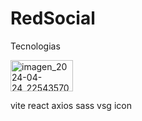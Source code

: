 # RedSocial













Tecnologias 

<img src="https://github.com/EmmanuelUs4/RedSocial/assets/120135105/ebd04604-3832-4742-b08c-d5ffaaeea1d9" alt="imagen_2024-04-24_225435700-removebg-preview" width="100" height="50">


vite react axios sass vsg icon 
